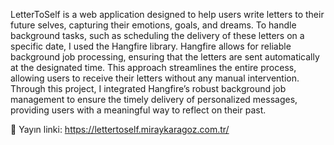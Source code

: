 LetterToSelf is a web application designed to help users write letters to their future selves, capturing their emotions, goals, and dreams. To handle background tasks, such as scheduling the delivery of these letters on a specific date, I used the Hangfire library. Hangfire allows for reliable background job processing, ensuring that the letters are sent automatically at the designated time. This approach streamlines the entire process, allowing users to receive their letters without any manual intervention. Through this project, I integrated Hangfire’s robust background job management to ensure the timely delivery of personalized messages, providing users with a meaningful way to reflect on their past.

🔗 Yayın linki: https://lettertoself.miraykaragoz.com.tr/
